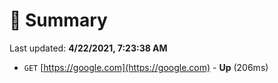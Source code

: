# 📖 Summary
Last updated: **4/22/2021, 7:23:38 AM**

- `GET` [https://google.com](https://google.com) - **Up** (206ms)

